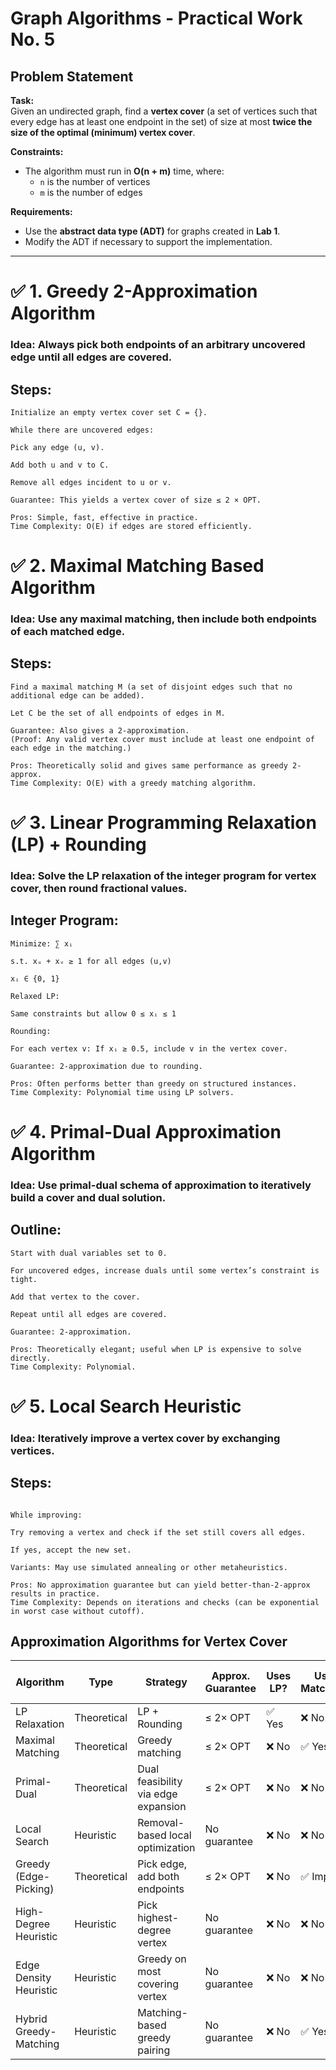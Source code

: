 # Graph Algorithms - Practical Work No. 5

## Problem Statement

**Task:**  
Given an undirected graph, find a **vertex cover** (a set of vertices such that every edge has at least one endpoint in the set) of size at most **twice the size of the optimal (minimum) vertex cover**.

**Constraints:**  
- The algorithm must run in **O(n + m)** time, where:
  - `n` is the number of vertices
  - `m` is the number of edges

**Requirements:**  
- Use the **abstract data type (ADT)** for graphs created in **Lab 1**.  
- Modify the ADT if necessary to support the implementation.

---


# ✅ 1. Greedy 2-Approximation Algorithm
### Idea: Always pick both endpoints of an arbitrary uncovered edge until all edges are covered.

## Steps:
````
Initialize an empty vertex cover set C = {}.

While there are uncovered edges:

Pick any edge (u, v).

Add both u and v to C.

Remove all edges incident to u or v.

Guarantee: This yields a vertex cover of size ≤ 2 × OPT.

Pros: Simple, fast, effective in practice.
Time Complexity: O(E) if edges are stored efficiently.
````

# ✅ 2. Maximal Matching Based Algorithm
### Idea: Use any maximal matching, then include both endpoints of each matched edge.

## Steps:
```
Find a maximal matching M (a set of disjoint edges such that no additional edge can be added).

Let C be the set of all endpoints of edges in M.

Guarantee: Also gives a 2-approximation.
(Proof: Any valid vertex cover must include at least one endpoint of each edge in the matching.)

Pros: Theoretically solid and gives same performance as greedy 2-approx.
Time Complexity: O(E) with a greedy matching algorithm.
```

# ✅ 3. Linear Programming Relaxation (LP) + Rounding
### Idea: Solve the LP relaxation of the integer program for vertex cover, then round fractional values.

## Integer Program:
```
Minimize: ∑ xᵢ

s.t. xᵤ + xᵥ ≥ 1 for all edges (u,v)

xᵢ ∈ {0, 1}

Relaxed LP:

Same constraints but allow 0 ≤ xᵢ ≤ 1

Rounding:

For each vertex v: If xᵢ ≥ 0.5, include v in the vertex cover.

Guarantee: 2-approximation due to rounding.

Pros: Often performs better than greedy on structured instances.
Time Complexity: Polynomial time using LP solvers.
```

# ✅ 4. Primal-Dual Approximation Algorithm
### Idea: Use primal-dual schema of approximation to iteratively build a cover and dual solution.

## Outline:
```
Start with dual variables set to 0.

For uncovered edges, increase duals until some vertex’s constraint is tight.

Add that vertex to the cover.

Repeat until all edges are covered.

Guarantee: 2-approximation.

Pros: Theoretically elegant; useful when LP is expensive to solve directly.
Time Complexity: Polynomial.
```

# ✅ 5. Local Search Heuristic
### Idea: Iteratively improve a vertex cover by exchanging vertices.

## Steps:
```Start with a vertex cover (e.g., greedy solution).

While improving:

Try removing a vertex and check if the set still covers all edges.

If yes, accept the new set.

Variants: May use simulated annealing or other metaheuristics.

Pros: No approximation guarantee but can yield better-than-2-approx results in practice.
Time Complexity: Depends on iterations and checks (can be exponential in worst case without cutoff).

```


       

## Approximation Algorithms for Vertex Cover

| Algorithm               | Type       | Strategy                          | Approx. Guarantee | Uses LP? | Uses Matching? | Adaptive / Iterative | Good for Sparse Graphs | Notes             |
|------------------------|------------|-----------------------------------|-------------------|----------|----------------|-----------------------|-------------------------|--------------------|
| LP Relaxation          | Theoretical| LP + Rounding                     | ≤ 2× OPT          | ✅ Yes   | ❌ No          | ❌ One-shot           | ✅ Yes                  | Best theoretical   |
| Maximal Matching       | Theoretical| Greedy matching                   | ≤ 2× OPT          | ❌ No    | ✅ Yes         | ❌ One-shot           | ✅ Yes                  | Very fast          |
| Primal-Dual            | Theoretical| Dual feasibility via edge expansion| ≤ 2× OPT         | ❌ No    | ❌ No          | ✅ Iterative          | ✅ Yes                  | Elegant            |
| Local Search           | Heuristic  | Removal-based local optimization  | No guarantee      | ❌ No    | ❌ No          | ✅ Iterative          | ⚠️ Depends              | Can be slow        |
| Greedy (Edge-Picking)  | Theoretical| Pick edge, add both endpoints     | ≤ 2× OPT          | ❌ No    | ✅ Implicit    | ✅ Iterative          | ✅ Yes                  | Simple             |
| High-Degree Heuristic  | Heuristic  | Pick highest-degree vertex        | No guarantee      | ❌ No    | ❌ No          | ✅ Iterative          | ⚠️ Dense preferred      | Fast               |
| Edge Density Heuristic | Heuristic  | Greedy on most covering vertex    | No guarantee      | ❌ No    | ❌ No          | ✅ Iterative          | ✅ Yes                  | Dynamic scoring    |
| Hybrid Greedy-Matching | Heuristic  | Matching-based greedy pairing     | No guarantee      | ❌ No    | ✅ Yes         | ✅ Iterative          | ✅ Yes                  | Balanced strategy  |
